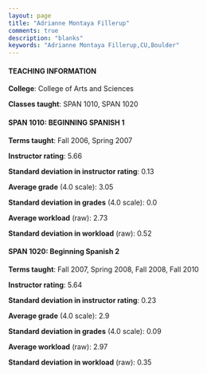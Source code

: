 ```yaml
---
layout: page
title: "Adrianne Montaya Fillerup" 
comments: true
description: "blanks"
keywords: "Adrianne Montaya Fillerup,CU,Boulder"
---
```

<head>
<script src="https://ajax.googleapis.com/ajax/libs/jquery/2.1.3/jquery.min.js"></script>
<script src="https://dl.dropboxusercontent.com/s/pc42nxpaw1ea4o9/highcharts.js?dl=0"></script>
<!-- <script src="../assets/js/highcharts.js"></script> -->
<style type="text/css">@font-face {
	font-family: "Bebas Neue";
	src: url(https://www.filehosting.org/file/details/544349/BebasNeue Regular.otf) format("opentype");
	}
	h1.Bebas { 
		font-family: "Bebas Neue", Verdana, Tahoma;
	}
</style>
</head>
	   
#### TEACHING INFORMATION

**College**: College of Arts and Sciences

**Classes taught**: SPAN 1010, SPAN 1020

#### SPAN 1010: BEGINNING SPANISH 1

**Terms taught**: Fall 2006, Spring 2007

**Instructor rating**: 5.66

**Standard deviation in instructor rating**: 0.13

**Average grade** (4.0 scale): 3.05

**Standard deviation in grades** (4.0 scale): 0.0

**Average workload** (raw): 2.73

**Standard deviation in workload** (raw): 0.52

#### SPAN 1020: Beginning Spanish 2

**Terms taught**: Fall 2007, Spring 2008, Fall 2008, Fall 2010

**Instructor rating**: 5.64

**Standard deviation in instructor rating**: 0.23

**Average grade** (4.0 scale): 2.9

**Standard deviation in grades** (4.0 scale): 0.09

**Average workload** (raw): 2.97

**Standard deviation in workload** (raw): 0.35

